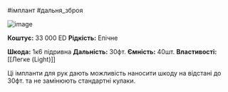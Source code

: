 #імплант #дальня_зброя

![image](https://static.wikia.nocookie.net/cyberpunk/images/d/dd/Arasaka_PLS_P2077.png/revision/latest/scale-to-width-down/1000?cb=20210404152920)

**Коштує:** 33 000 ED
**Рідкість:** Епічне

**Шкода:** 1к6 підривна
**Дальність:** 30фт.
**Ємність:** 40шт.
**Властивості:** [[Легке (Light)]]

Ці імпланти для рук дають можливість наносити шкоду на відстані до 30фт. та не замінюють стандартні кулаки.